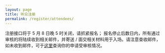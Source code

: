 ```yaml
---
layout: page
title: 听众注册
permalink: /register/attendees/
---
```


注册接口将于 5 月 8 日晚 5 时关闭，请抓紧报名；
报名停止后数日内，所有通过审核的将陆续收到相关邮件，并寄送 / 面交相关材料用于入场。请注意查收邮件，如未收到邮件，可于[这里](https://jinshuju.net/s/BxSrND)查询你的申请受审核情况。

<script src="https://jinshuju.net/f/2sAI3F/embedded.js?banner=show&background=white&height=1322"></script>
